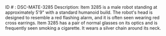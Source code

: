 ID # : DSC-MATE-3285
Description: Item 3285 is a male robot standing at approximately 5'9" with a standard humanoid build. The robot's head is designed to resemble a red flashing alarm, and it is often seen wearing red cross earrings. Item 3285 has a pair of normal glasses on its optics and is frequently seen smoking a cigarette. It wears a silver chain around its neck.